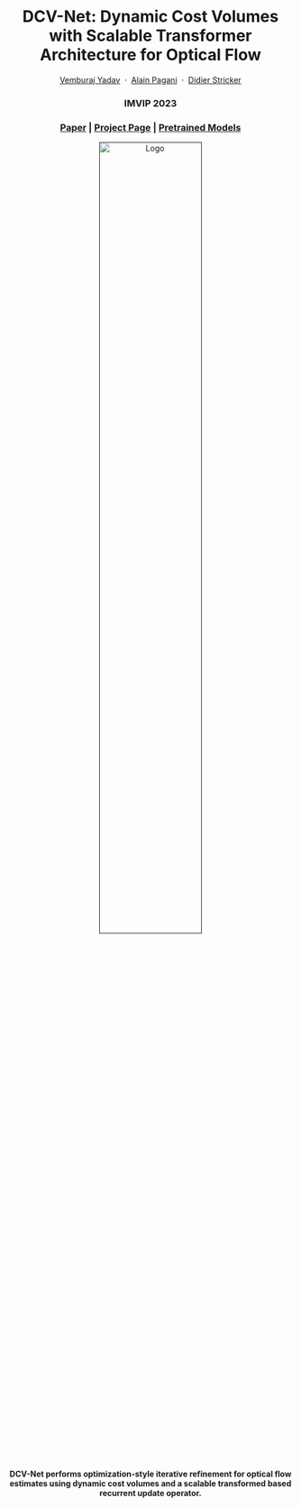 <p align="center">
  <h1 align="center">DCV-Net: Dynamic Cost Volumes with Scalable Transformer Architecture for Optical Flow</h1>
  <p align="center">
    <a href="https://github.com/VemburajYadav/">Vemburaj Yadav</a>
    &nbsp;·&nbsp;
    <a href="https://av.dfki.de/members/pagani/">Alain Pagani</a>
    &nbsp;·&nbsp;
    <a href="https://av.dfki.de/members/stricker/">Didier Stricker</a>

  </p>
  <h3 align="center">IMVIP 2023 </h3>
  <h3 align="center"><a href="https://zenodo.org/records/8253052?token=eyJhbGciOiJIUzUxMiJ9.eyJpZCI6ImI5NGI1MDRjLTMzNzAtNDI4Ny1iMzhiLWMyZjA2NjUyOWRjOCIsImRhdGEiOnt9LCJyYW5kb20iOiI0M2UxYWViN2Y0MmZhOThiZjFhZjUxNDAyOGU5NGMwYSJ9.9zCutVq6zeBHFwYMDgTiPqiXVDA7Y9KIUSGBQFUBSzJqTk4eVwZbXDF3YVhDHE-9_9G4IAMuQKva45ejs07jwg">Paper</a> | <a href="https://VemburajYadav.github.io/DCV-Net/">Project Page</a> | <a href="https://drive.google.com/drive/folders/1cqZx2Vl8Vf6XtpPPG2QA52GmjjDa3AkL?usp=drive_link">Pretrained Models</a> </h3>

<p align="center">
  <a href="">
    <img src="https://VemburajYadav.github.io/DCV-Net/static/images/dcv_net_arch.png" alt="Logo" height="60%">
  </a>
</p>

<p align="center">
<strong>DCV-Net performs optimization-style iterative refinement for optical flow estimates using dynamic cost volumes and a scalable transformed based recurrent update operator.</strong> <br>
</p>

<br>
</p>